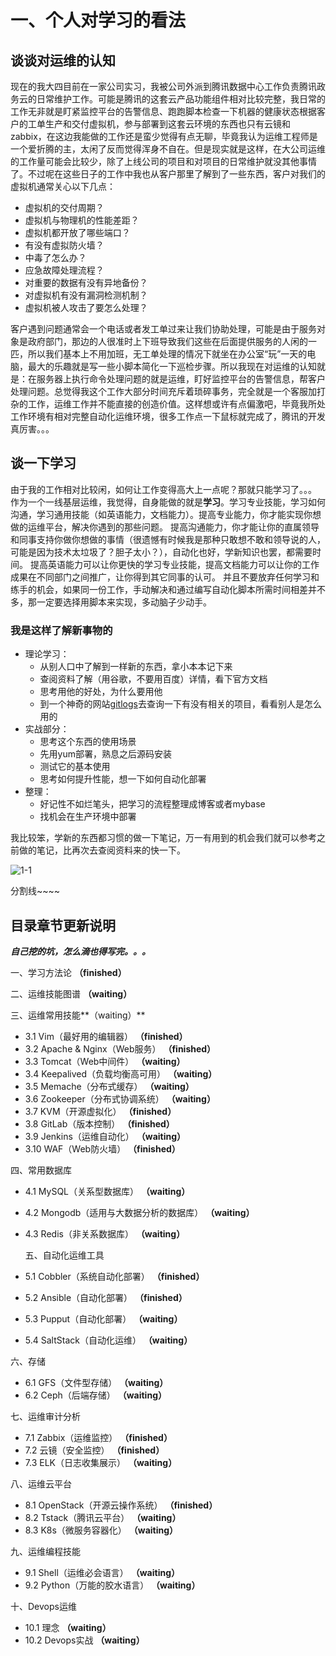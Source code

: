 # 一、个人对学习的看法

## 谈谈对运维的认知

现在的我大四目前在一家公司实习，我被公司外派到腾讯数据中心工作负责腾讯政务云的日常维护工作。可能是腾讯的这套云产品功能组件相对比较完整，我日常的工作无非就是盯紧监控平台的告警信息、跑跑脚本检查一下机器的健康状态根据客户的工单生产和交付虚拟机，参与部署到这套云环境的东西也只有云镜和zabbix，在这边我能做的工作还是蛮少觉得有点无聊，毕竟我认为运维工程师是一个爱折腾的主，太闲了反而觉得浑身不自在。但是现实就是这样，在大公司运维的工作量可能会比较少，除了上线公司的项目和对项目的日常维护就没其他事情了。不过呢在这些日子的工作中我也从客户那里了解到了一些东西，客户对我们的虚拟机通常关心以下几点：

* 虚拟机的交付周期？
* 虚拟机与物理机的性能差距？
* 虚拟机都开放了哪些端口？
* 有没有虚拟防火墙？
* 中毒了怎么办？
* 应急故障处理流程？
* 对重要的数据有没有异地备份？
* 对虚拟机有没有漏洞检测机制？
* 虚拟机被人攻击了要怎么处理？

客户遇到问题通常会一个电话或者发工单过来让我们协助处理，可能是由于服务对象是政府部门，那边的人很准时上下班导致我们这些在后面提供服务的人闲的一匹，所以我们基本上不用加班，无工单处理的情况下就坐在办公室“玩”一天的电脑，最大的乐趣就是写一些小脚本简化一下巡检步骤。所以我现在对运维的认知就是：在服务器上执行命令处理问题的就是运维，盯好监控平台的告警信息，帮客户处理问题。总觉得我这个工作大部分时间充斥着琐碎事务，完全就是一个客服加打杂的工作，运维工作并不能直接的创造价值。这样想或许有点偏激吧，毕竟我所处工作环境有相对完整自动化运维环境，很多工作点一下鼠标就完成了，腾讯的开发真厉害。。。

## 谈一下学习

由于我的工作相对比较闲，如何让工作变得高大上一点呢？那就只能学习了。。。 作为一个一线基层运维，我觉得，自身能做的就是**学习**。学习专业技能，学习如何沟通，学习通用技能（如英语能力，文档能力）。提高专业能力，你才能实现你想做的运维平台，解决你遇到的那些问题。 提高沟通能力，你才能让你的直属领导和同事支持你做你想做的事情（很遗憾有时候我是那种只敢想不敢和领导说的人，可能是因为技术太垃圾了？胆子太小？），自动化也好，学新知识也罢，都需要时间。 提高英语能力可以让你更快的学习专业技能，提高文档能力可以让你的工作成果在不同部门之间推广，让你得到其它同事的认可。 并且不要放弃任何学习和练手的机会，如果同一份工作，手动解决和通过编写自动化脚本所需时间相差并不多，那一定要选择用脚本来实现，多动脑子少动手。

### 我是这样了解新事物的

* 理论学习：
  * 从别人口中了解到一样新的东西，拿小本本记下来
  * 查阅资料了解（用谷歌，不要用百度）详情，看下官方文档
  * 思考用他的好处，为什么要用他
  * 到一个神奇的网站[gitlogs](https://www.gitlogs.com/)去查询一下有没有相关的项目，看看别人是怎么用的
* 实战部分：
  * 思考这个东西的使用场景
  * 先用yum部署，熟息之后源码安装
  * 测试它的基本使用
  * 思考如何提升性能，想一下如何自动化部署
* 整理：
  * 好记性不如烂笔头，把学习的流程整理成博客或者mybase
  * 找机会在生产环境中部署

我比较笨，学新的东西都习惯的做一下笔记，万一有用到的机会我们就可以参考之前做的笔记，比再次去查阅资料来的快一下。

![1-1](http://pded8ke3e.bkt.clouddn.com/1-1.jpg)



分割线~~~~

## 目录章节更新说明

_**自己挖的坑，怎么滴也得写完。。。**_

一、学习方法论 **（finished）**

二、运维技能图谱 **（waiting）**

三、运维常用技能**（waiting）**

* 3.1 Vim（最好用的编辑器）  **（finished）**
* 3.2 Apache & Nginx（Web服务）  **（finished）**
* 3.3 Tomcat（Web中间件） **（waiting）**
* 3.4 Keepalived（负载均衡高可用）  **（waiting）**
* 3.5 Memache（分布式缓存）  **（waiting）**
* 3.6 Zookeeper（分布式协调系统）  **（waiting）**
* 3.7 KVM（开源虚拟化）  **（finished）**
* 3.8 GitLab（版本控制）  **（finished）**
* 3.9 Jenkins（运维自动化）  **（waiting）**
* 3.10 WAF（Web防火墙）  **（finished）**

四、常用数据库

* 4.1 MySQL（关系型数据库） **（waiting）**
* 4.2 Mongodb（适用与大数据分析的数据库） **（waiting）**
* 4.3 Redis（非关系数据库） **（waiting）**

  五、自动化运维工具

* 5.1 Cobbler（系统自动化部署）  **（finished）**
* 5.2 Ansible（自动化部署）  **（finished）**
* 5.3 Pupput（自动化部署） **（waiting）**
* 5.4 SaltStack（自动化运维）  **（waiting）**

六、存储

* 6.1 GFS（文件型存储）  **（waiting）**
* 6.2 Ceph（后端存储）  **（waiting）**

七、运维审计分析

* 7.1 Zabbix（运维监控）  **（finished）**
* 7.2 云镜（安全监控）  **（finished）**
* 7.3 ELK（日志收集展示）  **（waiting）**

八、运维云平台

* 8.1 OpenStack（开源云操作系统）  **（finished）**
* 8.2 Tstack（腾讯云平台） **（waiting）**
* 8.3 K8s（微服务容器化）  **（waiting）**

九、运维编程技能

* 9.1 Shell（运维必会语言）  **（waiting）**
* 9.2 Python（万能的胶水语言）  **（waiting）**

十、Devops运维

* 10.1 理念  **（waiting）**
* 10.2 Devops实战  **（waiting）**

